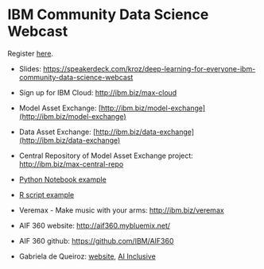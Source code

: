 # IBM Community Data Science Webcast

Register [here](https://event.on24.com/eventRegistration/EventLobbyServlet?target=reg20.jsp&referrer=https://wcc.on24.com/webcast/webcasts&eventid=2189619&sessionid=1&key=43772B5161DA04B2B61E9A6C439279D7&regTag=&sourcepage=register).

- Slides: https://speakerdeck.com/kroz/deep-learning-for-everyone-ibm-community-data-science-webcast

- Sign up for IBM Cloud: http://ibm.biz/max-cloud

- Model Asset Exchange: [http://ibm.biz/model-exchange](http://ibm.biz/model-exchange)

- Data Asset Exchange: [http://ibm.biz/data-exchange](http://ibm.biz/data-exchange)

- Central Repository of Model Asset Exchange project: http://ibm.biz/max-central-repo

- [Python Notebook example](http://ibm.biz/max-notebook)

- [R script example](https://github.com/CODAIT/presentations/blob/master/talks/2019-11-08_Rday-Medellin/object_detector.R)

- Veremax - Make music with your arms: http://ibm.biz/veremax

- AIF 360 website: http://aif360.mybluemix.net/

- AIF 360 github: https://github.com/IBM/AIF360

- Gabriela de Queiroz: [website](https://k-roz.com/), [AI Inclusive](ai-inclusive.org)
